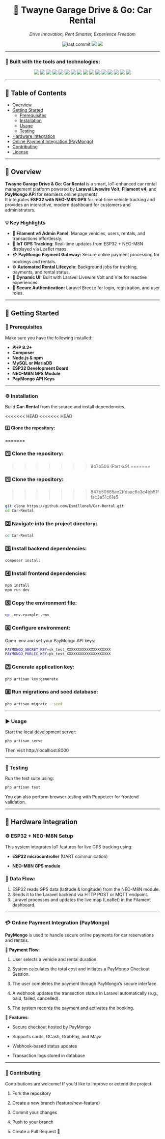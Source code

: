 <h1 align="center">🚗 Twayne Garage Drive & Go: Car Rental</h1>
<p align="center"><i>Drive Innovation, Rent Smarter, Experience Freedom</i></p>

<p align="center">
  <img src="https://img.shields.io/github/last-commit/EsmilloneR/Car-Rental?style=for-the-badge" alt="last commit"/>
  <img src="https://img.shields.io/badge/php-53.3%25-blue?style=for-the-badge&logo=php&logoColor=white"/>
  <img src="https://img.shields.io/badge/languages-4-blue?style=for-the-badge"/>
</p>

---

### 🧰 Built with the tools and technologies:

<p align="center">
  <img src="https://img.shields.io/badge/Laravel-FF2D20?style=for-the-badge&logo=laravel&logoColor=white"/>
  <img src="https://img.shields.io/badge/Livewire-4E56A6?style=for-the-badge&logo=laravel&logoColor=white"/>
  <img src="https://img.shields.io/badge/Volt-5A0FC8?style=for-the-badge&logo=lightning&logoColor=white"/>
  <img src="https://img.shields.io/badge/Filament-1E1E2E?style=for-the-badge&logo=laravel&logoColor=white"/>
  <img src="https://img.shields.io/badge/ESP32-000000?style=for-the-badge&logo=espressif&logoColor=white"/>
  <img src="https://img.shields.io/badge/NEO--M8N%20GPS-1E90FF?style=for-the-badge&logo=gps&logoColor=white"/>
  <img src="https://img.shields.io/badge/PayMongo-27AE60?style=for-the-badge&logo=money&logoColor=white"/>
  <img src="https://img.shields.io/badge/Composer-885630?style=for-the-badge&logo=composer&logoColor=white"/>
  <img src="https://img.shields.io/badge/npm-CB3837?style=for-the-badge&logo=npm&logoColor=white"/>
  <img src="https://img.shields.io/badge/Vite-646CFF?style=for-the-badge&logo=vite&logoColor=white"/>
  <img src="https://img.shields.io/badge/JavaScript-F7DF1E?style=for-the-badge&logo=javascript&logoColor=black"/>
  <img src="https://img.shields.io/badge/Axios-5A29E4?style=for-the-badge&logo=axios&logoColor=white"/>
  <img src="https://img.shields.io/badge/PHP-777BB4?style=for-the-badge&logo=php&logoColor=white"/>
  <img src="https://img.shields.io/badge/Leaflet-199900?style=for-the-badge&logo=leaflet&logoColor=white"/>
  <img src="https://img.shields.io/badge/Puppeteer-40B5A4?style=for-the-badge&logo=puppeteer&logoColor=white"/>
  <img src="https://img.shields.io/badge/GitHub%20Actions-2088FF?style=for-the-badge&logo=githubactions&logoColor=white"/>
</p>

---

## 📑 Table of Contents
- [Overview](#overview)
- [Getting Started](#getting-started)
  - [Prerequisites](#prerequisites)
  - [Installation](#installation)
  - [Usage](#usage)
  - [Testing](#testing)
- [Hardware Integration](#hardware-integration)
- [Online Payment Integration (PayMongo)](#online-payment-integration-paymongo)
- [Contributing](#contributing)
- [License](#license)

---

## 🧭 Overview

**Twayne Garage Drive & Go: Car Rental** is a smart, IoT-enhanced car rental management platform powered by **Laravel Livewire Volt**, **Filament v4**, and **PayMongo API** for seamless online payments.  
It integrates **ESP32 with NEO-M8N GPS** for real-time vehicle tracking and provides an interactive, modern dashboard for customers and administrators.

### 💡 Key Highlights

- 🌿 **Filament v4 Admin Panel:** Manage vehicles, users, rentals, and transactions effortlessly.  
- 📡 **IoT GPS Tracking:** Real-time updates from ESP32 + NEO-M8N displayed via Leaflet maps.  
- 💳 **PayMongo Payment Gateway:** Secure online payment processing for bookings and rentals.  
- ⚙️ **Automated Rental Lifecycle:** Background jobs for tracking, payments, and rental status.  
- 🎨 **Dynamic UI:** Built with Laravel Livewire Volt and Vite for reactive experiences.  
- 🔐 **Secure Authentication:** Laravel Breeze for login, registration, and user roles.

---

## 🚀 Getting Started

### 🧩 Prerequisites
Make sure you have the following installed:
- **PHP 8.2+**
- **Composer**
- **Node.js & npm**
- **MySQL or MariaDB**
- **ESP32 Development Board**
- **NEO-M8N GPS Module**
- **PayMongo API Keys**

---

### ⚙️ Installation

Build **Car-Rental** from the source and install dependencies.

<<<<<<< HEAD
<<<<<<< HEAD
#### 1️⃣ Clone the repository:
=======
### 1️⃣ Clone the repository:
>>>>>>> 847b506 (Part 6.9)
=======
### 1️⃣ Clone the repository:
>>>>>>> 847b50665ae2ffdaac6a3e4bb51ffac3a51c61e5
```bash
git clone https://github.com/EsmilloneR/Car-Rental.git
cd Car-Rental
```
### 2️⃣ Navigate into the project directory:
```bash
cd Car-Rental
```
### 3️⃣ Install backend dependencies:
```bash
composer install
```
### 4️⃣ Install frontend dependencies:
```bash
npm install
npm run dev
```
### 5️⃣ Copy the environment file:
```bash
cp .env.example .env
```
### 6️⃣ Configure environment:
Open .env and set your PayMongo API keys:
```bash
PAYMONGO_SECRET_KEY=sk_test_XXXXXXXXXXXXXXXXXXXX
PAYMONGO_PUBLIC_KEY=pk_test_XXXXXXXXXXXXXXXXXXXX
```
### 7️⃣ Generate application key:
```bash
php artisan key:generate
```
### 8️⃣ Run migrations and seed database:
```bash
php artisan migrate --seed
```
---
### ▶️ Usage
Start the local development server:
```bash
php artisan serve
```
Then visit http://localhost:8000

---
### 🧪 Testing
Run the test suite using:
```bash
php artisan test
```
You can also perform browser testing with Puppeteer for frontend validation.

---
## 🔌 Hardware Integration
### ⚙️ ESP32 + NEO-M8N Setup

This system integrates IoT features for live GPS tracking using:

- **ESP32 microcontroller** (UART communication)

- **NEO-M8N GPS module**

### 📡 Data Flow:

1. ESP32 reads GPS data (latitude & longitude) from the NEO-M8N module.
2. Sends it to the Laravel backend via HTTP POST or MQTT endpoint.
3. Laravel processes and updates the live map (Leaflet) in the Filament dashboard.

---
### 💳 Online Payment Integration (PayMongo)

**PayMongo** is used to handle secure online payments for car reservations and rentals.

💼 **Payment Flow**:

1. User selects a vehicle and rental duration.

2. System calculates the total cost and initiates a PayMongo Checkout Session.

3. The user completes the payment through PayMongo’s secure interface.

4. A webhook updates the transaction status in Laravel automatically (e.g., paid, failed, cancelled).

5. The system records the payment and activates the booking.

🔐 **Features**:

- Secure checkout hosted by PayMongo

- Supports cards, GCash, GrabPay, and Maya

- Webhook-based status updates

- Transaction logs stored in database

---
### 🤝 Contributing

Contributions are welcome!
If you’d like to improve or extend the project:

1. Fork the repository

2. Create a new branch (feature/new-feature)

3. Commit your changes

4. Push to your branch

5. Create a Pull Request 🚀
